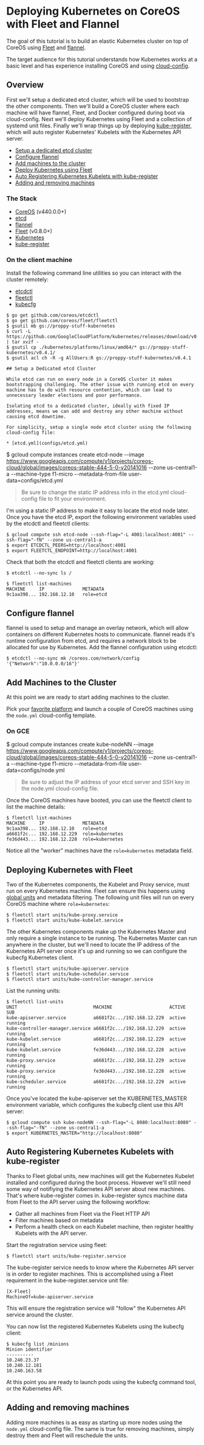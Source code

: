 # Deploying Kubernetes on CoreOS with Fleet and Flannel

The goal of this tutorial is to build an elastic Kubernetes cluster on top of CoreOS using [Fleet](https://github.com/coreos/fleet) and [flannel](https://github.com/coreos/flannel).

The target audience for this tutorial understands how Kubernetes works at a basic level and has experience installing CoreOS and using [cloud-config](https://coreos.com/docs/cluster-management/setup/cloudinit-cloud-config).

## Overview

First we'll setup a dedicated etcd cluster, which will be used to bootstrap the other components. Then we'll build a CoreOS cluster where each machine will have flannel, Fleet, and Docker configured during boot via cloud-config. Next we'll deploy Kubernetes using Fleet and a collection of systemd unit files. Finally we'll wrap things up by deploying [kube-register](https://github.com/kelseyhightower/kube-register), which will auto register Kubernetes' Kubelets with the Kubernetes API server.

* [Setup a dedicated etcd cluster](#setup-a-dedicated-etcd-cluster)
* [Configure flannel](#configure-flannel)
* [Add machines to the cluster](#add-machines-to-the-cluster)
* [Deploy Kubernetes using Fleet](#deploying-kubernetes-with-fleet)
* [Auto Registering Kubernetes Kubelets with kube-register](#auto-registering-kubernetes-kubelets-with-kube-register)
* [Adding and removing machines](#adding-and-removing-machines)

### The Stack

* [CoreOS](https://coreos.com) (v440.0.0+)
* [etcd](https://github.com/coreos/etcd)
* [flannel](https://github.com/coreos/flannel)
* [Fleet](https://github.com/coreos/fleet) (v0.8.0+)
* [Kubernetes](https://github.com/GoogleCloudPlatform/kubernetes)
* [kube-register](https://github.com/kelseyhightower/kube-register)

### On the client machine

Install the following command line utilities so you can interact with the cluster remotely:

* [etcdctl](https://github.com/coreos/etcdctl)
* [fleetctl](https://github.com/coreos/fleet)
* [kubecfg](https://github.com/GoogleCloudPlatform/kubernetes)
```
$ go get github.com/coreos/etcdctl
$ go get github.com/coreos/fleet/fleetctl
$ gsutil mb gs://proppy-stuff-kubernetes
$ curl -L https://github.com/GoogleCloudPlatform/kubernetes/releases/download/v0.4.1/kubernetes.tar.gz | tar xvzf -
$ gsutil cp ./kubernetes/platforms/linux/amd64/* gs://proppy-stuff-kubernetes/v0.4.1/
$ gsutil acl ch -R -g AllUsers:R gs://proppy-stuff-kubernetes/v0.4.1

## Setup a Dedicated etcd Cluster

While etcd can run on every node in a CoreOS cluster it makes bootstrapping challenging. The other issue with running etcd on every machine has to do with resource contention, which can lead to unnecessary leader elections and poor performance.

Isolating etcd to a dedicated cluster, ideally with fixed IP addresses, means we can add and destroy any other machine without causing etcd downtime.

For simplicity, setup a single node etcd cluster using the following cloud-config file:

* [etcd.yml](configs/etcd.yml)

```
$ gcloud compute instances create etcd-node --image https://www.googleapis.com/compute/v1/projects/coreos-cloud/global/images/coreos-stable-444-5-0-v20141016 --zone us-central1-a --machine-type f1-micro --metadata-from-file user-data=configs/etcd.yml 

> Be sure to change the static IP address info in the etcd.yml cloud-config file to fit your environment.

I'm using a static IP address to make it easy to locate the etcd node later. Once you have the etcd IP, export the following environment variables used by the etcdctl and fleetctl clients:

```
$ gcloud compute ssh etcd-node --ssh-flag="-L 4001:localhost:4001" --ssh-flag="-fN" --zone us-central1-a
$ export ETCDCTL_PEERS=http://localhost:4001
$ export FLEETCTL_ENDPOINT=http://localhost:4001

```
Check that both the etcdctl and fleetctl clients are working:

```
$ etcdctl --no-sync ls /
```

```
$ fleetctl list-machines
MACHINE     IP              METADATA
9c1aa398... 192.168.12.10   role=etcd
```

## Configure flannel

flannel is used to setup and manage an overlay network, which will allow containers on different Kubernetes hosts to communicate. flannel reads it's runtime configuration from etcd, and requires a network block to be allocated for use by Kubernetes. Add the flannel configuration using etcdctl:

```
$ etcdctl --no-sync mk /coreos.com/network/config '{"Network":"10.0.0.0/16"}'
```

## Add Machines to the Cluster

At this point we are ready to start adding machines to the cluster. 

Pick your [favorite platform](https://coreos.com/docs/quickstart) and launch a couple of CoreOS machines using the `node.yml` cloud-config template.

### On GCE

$ gcloud compute instances create kube-nodeNN --image https://www.googleapis.com/compute/v1/projects/coreos-cloud/global/images/coreos-stable-444-5-0-v20141016 --zone us-central1-a --machine-type f1-micro --metadata-from-file user-data=configs/node.yml

> Be sure to adjust the IP address of your etcd server and SSH key in the node.yml cloud-config file.

Once the CoreOS machines have booted, you can use the fleetctl client to list the machine details:

```
$ fleetctl list-machines
MACHINE     IP              METADATA
9c1aa398... 192.168.12.10   role=etcd
a6681f2c... 192.168.12.229  role=kubernetes
fe36d443... 192.168.12.228  role=kubernetes
```

Notice all the "worker" machines have the `role=kubernetes` metadata field.

## Deploying Kubernetes with Fleet

Two of the Kubernetes components, the Kubelet and Proxy service, must run on every Kubernetes machine. Fleet can ensure this happens using [global units](https://github.com/coreos/fleet/blob/master/Documentation/unit-files-and-scheduling.md#unit-scheduling) and metadata filtering. The following unit files will run on every CoreOS machine where `role=kubernetes`:

```
$ fleetctl start units/kube-proxy.service
$ fleetctl start units/kube-kubelet.service
```

The other Kubernetes components make up the Kubernetes Master and only require a single instance to be running. The Kubernetes Master can run anywhere in the cluster, but we'll need to locate the IP address of the Kubernetes API server once it's up and running so we can configure the kubecfg Kubernetes client. 

```
$ fleetctl start units/kube-apiserver.service
$ fleetctl start units/kube-scheduler.service
$ fleetctl start units/kube-controller-manager.service
```

List the running units:

```
$ fleetctl list-units
UNIT                            MACHINE                     ACTIVE  SUB
kube-apiserver.service          a6681f2c.../192.168.12.229  active  running
kube-controller-manager.service a6681f2c.../192.168.12.229  active  running
kube-kubelet.service            a6681f2c.../192.168.12.229  active  running
kube-kubelet.service            fe36d443.../192.168.12.228  active  running
kube-proxy.service              a6681f2c.../192.168.12.229  active  running
kube-proxy.service              fe36d443.../192.168.12.228  active  running
kube-scheduler.service          a6681f2c.../192.168.12.229  active  running
```

Once you've located the kube-apiserver set the KUBERNETES_MASTER environment variable, which configures the kubecfg client use this API server:

```
$ gcloud compute ssh kube-nodeNN --ssh-flag="-L 8080:localhost:8080" --ssh-flag="-fN" --zone us-central1-a
$ export KUBERNETES_MASTER="http://localhost:8080"
```

## Auto Registering Kubernetes Kubelets with kube-register

Thanks to Fleet global units, new machines will get the Kubernetes Kubelet installed and configured during the boot process. However we'll still need some way of notifiying the Kubernetes API server about new machines. That's where kube-register comes in. kube-register syncs machine data from Fleet to the API server using the following workflow:

* Gather all machines from Fleet via the Fleet HTTP API
* Filter machines based on metadata
* Perform a health check on each Kubelet machine, then register healthy Kubelets with the API server. 

Start the registration service using fleet:

```
$ fleetctl start units/kube-register.service
```

The kube-register service needs to know where the Kubernetes API server is in order to register machines. This is accomplished using a Fleet requirement in the kube-register.service unit file:

```
[X-Fleet]
MachineOf=kube-apiserver.service
```

This will ensure the registration service will "follow" the Kubernetes API service around the cluster.

You can now list the registered Kubernetes Kubelets using the kubecfg client:

```
$ kubecfg list /minions
Minion identifier
----------
10.240.23.37
10.240.12.181
10.240.163.58
```

At this point you are ready to launch pods using the kubecfg command tool, or the Kubernetes API.

## Adding and removing machines

Adding more machines is as easy as starting up more nodes using the `node.yml` cloud-config file. The same is true for removing machines, simply destroy them and Fleet will reschedule the units.
